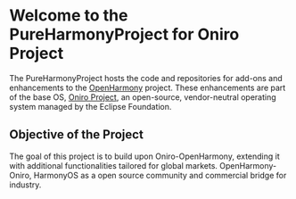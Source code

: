 # Welcome to the PureHarmonyProject for Oniro Project

The PureHarmonyProject hosts the code and repositories for add-ons and enhancements to the [OpenHarmony](https://www.openharmony.cn) project. These enhancements are part of the base OS, [Oniro Project](https://oniroproject.org/), an open-source, vendor-neutral operating system managed by the Eclipse Foundation.

## Objective of the Project

The goal of this project is to build upon Oniro-OpenHarmony, extending it with additional functionalities tailored for global markets. OpenHarmony-Oniro, HarmonyOS as a open source community and commercial bridge for industry.

